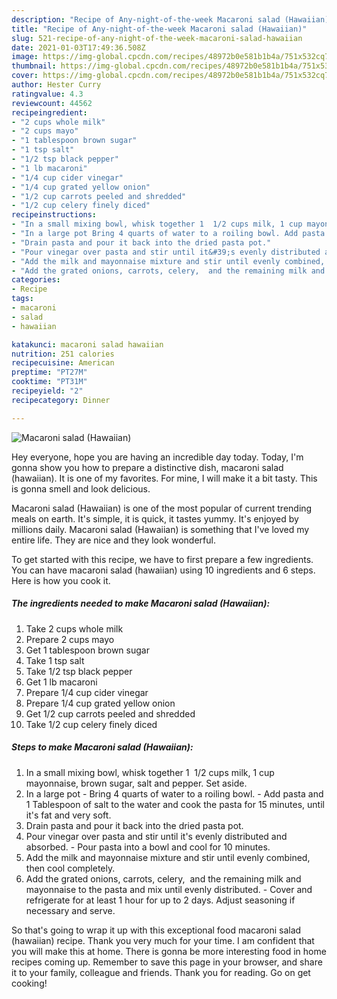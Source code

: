 ```yaml
---
description: "Recipe of Any-night-of-the-week Macaroni salad (Hawaiian)"
title: "Recipe of Any-night-of-the-week Macaroni salad (Hawaiian)"
slug: 521-recipe-of-any-night-of-the-week-macaroni-salad-hawaiian
date: 2021-01-03T17:49:36.508Z
image: https://img-global.cpcdn.com/recipes/48972b0e581b1b4a/751x532cq70/macaroni-salad-hawaiian-recipe-main-photo.jpg
thumbnail: https://img-global.cpcdn.com/recipes/48972b0e581b1b4a/751x532cq70/macaroni-salad-hawaiian-recipe-main-photo.jpg
cover: https://img-global.cpcdn.com/recipes/48972b0e581b1b4a/751x532cq70/macaroni-salad-hawaiian-recipe-main-photo.jpg
author: Hester Curry
ratingvalue: 4.3
reviewcount: 44562
recipeingredient:
- "2 cups whole milk"
- "2 cups mayo"
- "1 tablespoon brown sugar"
- "1 tsp salt"
- "1/2 tsp black pepper"
- "1 lb macaroni"
- "1/4 cup cider vinegar"
- "1/4 cup grated yellow onion"
- "1/2 cup carrots peeled and shredded"
- "1/2 cup celery finely diced"
recipeinstructions:
- "In a small mixing bowl, whisk together 1  1/2 cups milk, 1 cup mayonnaise, brown sugar, salt and pepper. Set aside."
- "In a large pot Bring 4 quarts of water to a roiling bowl. Add pasta and 1 Tablespoon of salt to the water and cook the pasta for 15 minutes, until it&#39;s fat and very soft."
- "Drain pasta and pour it back into the dried pasta pot."
- "Pour vinegar over pasta and stir until it&#39;s evenly distributed and absorbed. Pour pasta into a bowl and cool for 10 minutes."
- "Add the milk and mayonnaise mixture and stir until evenly combined, then cool completely."
- "Add the grated onions, carrots, celery,  and the remaining milk and mayonnaise to the pasta and mix until evenly distributed. Cover and refrigerate for at least 1 hour for up to 2 days. Adjust seasoning if necessary and serve."
categories:
- Recipe
tags:
- macaroni
- salad
- hawaiian

katakunci: macaroni salad hawaiian 
nutrition: 251 calories
recipecuisine: American
preptime: "PT27M"
cooktime: "PT31M"
recipeyield: "2"
recipecategory: Dinner

---
```



![Macaroni salad (Hawaiian)](https://img-global.cpcdn.com/recipes/48972b0e581b1b4a/751x532cq70/macaroni-salad-hawaiian-recipe-main-photo.jpg)

Hey everyone, hope you are having an incredible day today. Today, I'm gonna show you how to prepare a distinctive dish, macaroni salad (hawaiian). It is one of my favorites. For mine, I will make it a bit tasty. This is gonna smell and look delicious.

Macaroni salad (Hawaiian) is one of the most popular of current trending meals on earth. It's simple, it is quick, it tastes yummy. It's enjoyed by millions daily. Macaroni salad (Hawaiian) is something that I've loved my entire life. They are nice and they look wonderful.




To get started with this recipe, we have to first prepare a few ingredients. You can have macaroni salad (hawaiian) using 10 ingredients and 6 steps. Here is how you cook it.

<!--inarticleads1-->

##### The ingredients needed to make Macaroni salad (Hawaiian):

1. Take 2 cups whole milk
1. Prepare 2 cups mayo
1. Get 1 tablespoon brown sugar
1. Take 1 tsp salt
1. Take 1/2 tsp black pepper
1. Get 1 lb macaroni
1. Prepare 1/4 cup cider vinegar
1. Prepare 1/4 cup grated yellow onion
1. Get 1/2 cup carrots peeled and shredded
1. Take 1/2 cup celery finely diced




<!--inarticleads2-->

##### Steps to make Macaroni salad (Hawaiian):

1. In a small mixing bowl, whisk together 1  1/2 cups milk, 1 cup mayonnaise, brown sugar, salt and pepper. Set aside.
1. In a large pot - Bring 4 quarts of water to a roiling bowl. - Add pasta and 1 Tablespoon of salt to the water and cook the pasta for 15 minutes, until it&#39;s fat and very soft.
1. Drain pasta and pour it back into the dried pasta pot.
1. Pour vinegar over pasta and stir until it&#39;s evenly distributed and absorbed. - Pour pasta into a bowl and cool for 10 minutes.
1. Add the milk and mayonnaise mixture and stir until evenly combined, then cool completely.
1. Add the grated onions, carrots, celery,  and the remaining milk and mayonnaise to the pasta and mix until evenly distributed. - Cover and refrigerate for at least 1 hour for up to 2 days. Adjust seasoning if necessary and serve.




So that's going to wrap it up with this exceptional food macaroni salad (hawaiian) recipe. Thank you very much for your time. I am confident that you will make this at home. There is gonna be more interesting food in home recipes coming up. Remember to save this page in your browser, and share it to your family, colleague and friends. Thank you for reading. Go on get cooking!
